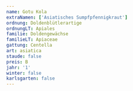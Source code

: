 ```yaml
---
name: Gotu Kola
extraNamen: ['Asiatisches Sumpfpfennigkraut']
ordnung: Doldenblütlerartige
ordnungLT: Apiales
familie: Doldengewächse
familieLT: Apiaceae
gattung: Centella
art: asiatica
staude: false
preis: B
jahr: '1'
winter: false
karlsgarten: false
---
```

